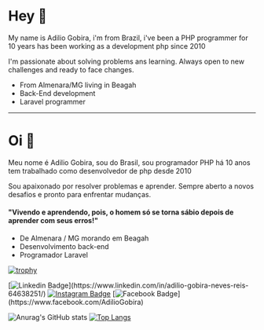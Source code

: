 
# Hey 👋

My name is Adilio Gobira, i'm from Brazil, i've been a PHP programmer for 10 years
has been working as a development php since 2010

I'm passionate about solving problems ans learning. Always open to new challenges and ready to face changes.

- From Almenara/MG living in Beagah
- Back-End development
- Laravel programmer
___
 
# Oi 👋


Meu nome é Adilio Gobira, sou do Brasil, sou programador PHP há 10 anos
tem trabalhado como desenvolvedor de php desde 2010

Sou apaixonado por resolver problemas e aprender. Sempre aberto a novos desafios e pronto para enfrentar mudanças.

#### "Vivendo e aprendendo, pois, o homem só se torna sábio depois de aprender com seus erros!"

- De Almenara / MG morando em Beagah
- Desenvolvimento back-end
- Programador Laravel

[![trophy](https://github-profile-trophy.vercel.app/?username=adiliogobira)](https://github.com/adiliogobira/github-profile-trophy)


 [![Linkedin Badge](https://img.shields.io/badge/-LinkedIn-blue?style=flat-square&logo=Linkedin&logoColor=white&link=[https://www.linkedin.com/in/adilio-gobira-neves-reis-64638251/](https://www.linkedin.com/in/adilio-gobira-neves-reis-64638251/))](https://www.linkedin.com/in/adilio-gobira-neves-reis-64638251/) [![Instagram Badge](https://img.shields.io/badge/-Instagram-violet?style=flat-square&logo=Instagram&logoColor=white&link=https://www.instagram.com/adiliogobira/)](https://www.instagram.com/adiliogobira/) [![Facebook Badge](https://img.shields.io/badge/-Facebook-blue?style=flat-square&logo=Facebook&logoColor=white&link=[https:/www.facebook.com/AdilioGobira](https://www.facebook.com/AdilioGobira))](https://www.facebook.com/AdilioGobira)
 


<!-- ### Hi there 👋
**adiliogobira/adiliogobira** is a ✨ _special_ ✨ repository because its `README.md` (this file) appears on your GitHub profile.

Here are some ideas to get you started:

- 🔭 I’m currently working on ...
- 🌱 I’m currently learning ...
- 👯 I’m looking to collaborate on ...
- 🤔 I’m looking for help with ...
- 💬 Ask me about ...
- 📫 How to reach me: ...
- 😄 Pronouns: ...
- ⚡ Fun fact: ...
-->

![Anurag's GitHub stats](https://github-readme-stats.vercel.app/api?username=adiliogobira&show_icons=true&theme=react&hide=issues) [![Top Langs](https://github-readme-stats.vercel.app/api/top-langs/?username=adiliogobira&layout=compact&theme=react)](https://github.com/anuraghazra/github-readme-stats)
